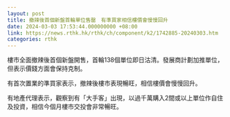```yaml
---
layout: post
title: 撤辣後首個新盤首輪單位售罄　有準買家相信樓價會慢慢回升
date: 2024-03-03 17:53:44.000000000 +08:00
link: https://news.rthk.hk/rthk/ch/component/k2/1742885-20240303.htm
categories: rthk
---
```


樓市全面撤辣後首個新盤開售，首輪138個單位即日沽清。發展商計劃加推單位，但表示價錢方面會保持克制。

有首次置業的準買家表示，撤辣後樓市表現暢旺，相信樓價會慢慢回升。

有地產代理表示，觀察到有「大手客」出現，以過千萬購入2間或以上單位作自住及投資，相信今個月樓市交投會非常暢旺。
